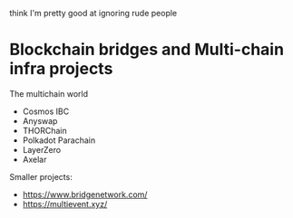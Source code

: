 think I'm pretty good at ignoring rude people 



# Blockchain bridges and Multi-chain infra projects



The multichain world 

- Cosmos IBC
- Anyswap
- THORChain
- Polkadot Parachain
- LayerZero
- Axelar


Smaller projects:

- https://www.bridgenetwork.com/
- https://multievent.xyz/
